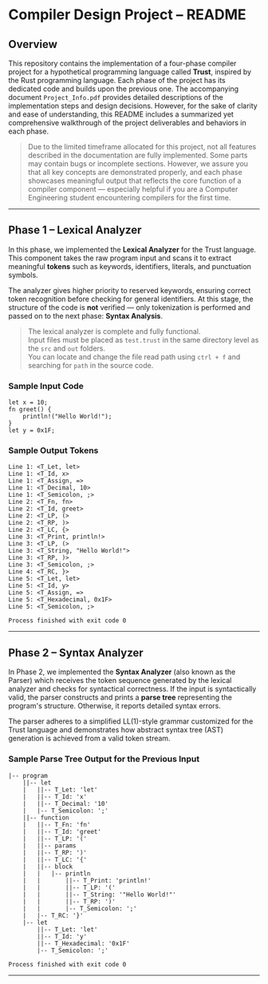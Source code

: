# Compiler Design Project – README

## Overview

This repository contains the implementation of a four-phase compiler project for a hypothetical programming language called **Trust**, inspired by the Rust programming language. Each phase of the project has its dedicated code and builds upon the previous one. The accompanying document `Project_Info.pdf` provides detailed descriptions of the implementation steps and design decisions. However, for the sake of clarity and ease of understanding, this README includes a summarized yet comprehensive walkthrough of the project deliverables and behaviors in each phase.

> Due to the limited timeframe allocated for this project, not all features described in the documentation are fully implemented. Some parts may contain bugs or incomplete sections. However, we assure you that all key concepts are demonstrated properly, and each phase showcases meaningful output that reflects the core function of a compiler component — especially helpful if you are a Computer Engineering student encountering compilers for the first time.

---

## Phase 1 – Lexical Analyzer

In this phase, we implemented the **Lexical Analyzer** for the Trust language. This component takes the raw program input and scans it to extract meaningful **tokens** such as keywords, identifiers, literals, and punctuation symbols.

The analyzer gives higher priority to reserved keywords, ensuring correct token recognition before checking for general identifiers. At this stage, the structure of the code is **not** verified — only tokenization is performed and passed on to the next phase: **Syntax Analysis**.

> The lexical analyzer is complete and fully functional.  
> Input files must be placed as `test.trust` in the same directory level as the `src` and `out` folders.  
> You can locate and change the file read path using `ctrl + f` and searching for `path` in the source code.

### Sample Input Code
```trust
let x = 10;
fn greet() {
    println!("Hello World!");
}
let y = 0x1F;
```

### Sample Output Tokens
```text
Line 1: <T_Let, let>
Line 1: <T_Id, x>
Line 1: <T_Assign, =>
Line 1: <T_Decimal, 10>
Line 1: <T_Semicolon, ;>
Line 2: <T_Fn, fn>
Line 2: <T_Id, greet>
Line 2: <T_LP, (>
Line 2: <T_RP, )>
Line 2: <T_LC, {>
Line 3: <T_Print, println!>
Line 3: <T_LP, (>
Line 3: <T_String, "Hello World!">
Line 3: <T_RP, )>
Line 3: <T_Semicolon, ;>
Line 4: <T_RC, }>
Line 5: <T_Let, let>
Line 5: <T_Id, y>
Line 5: <T_Assign, =>
Line 5: <T_Hexadecimal, 0x1F>
Line 5: <T_Semicolon, ;>

Process finished with exit code 0
```

---

## Phase 2 – Syntax Analyzer

In Phase 2, we implemented the **Syntax Analyzer** (also known as the Parser) which receives the token sequence generated by the lexical analyzer and checks for syntactical correctness. If the input is syntactically valid, the parser constructs and prints a **parse tree** representing the program's structure. Otherwise, it reports detailed syntax errors.

The parser adheres to a simplified LL(1)-style grammar customized for the Trust language and demonstrates how abstract syntax tree (AST) generation is achieved from a valid token stream.

### Sample Parse Tree Output for the Previous Input
```text
|-- program
    ||-- let
    |   ||-- T_Let: 'let'
    |   ||-- T_Id: 'x'
    |   ||-- T_Decimal: '10'
    |   |-- T_Semicolon: ';'
    ||-- function
    |   ||-- T_Fn: 'fn'
    |   ||-- T_Id: 'greet'
    |   ||-- T_LP: '('
    |   ||-- params
    |   ||-- T_RP: ')'
    |   ||-- T_LC: '{'
    |   ||-- block
    |   |   |-- println
    |   |       ||-- T_Print: 'println!'
    |   |       ||-- T_LP: '('
    |   |       ||-- T_String: '"Hello World!"'
    |   |       ||-- T_RP: ')'
    |   |       |-- T_Semicolon: ';'
    |   |-- T_RC: '}'
    |-- let
        ||-- T_Let: 'let'
        ||-- T_Id: 'y'
        ||-- T_Hexadecimal: '0x1F'
        |-- T_Semicolon: ';'

Process finished with exit code 0
```

---
